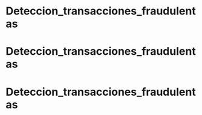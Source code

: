 # Deteccion_transacciones_fraudulentas
# Deteccion_transacciones_fraudulentas
# Deteccion_transacciones_fraudulentas

